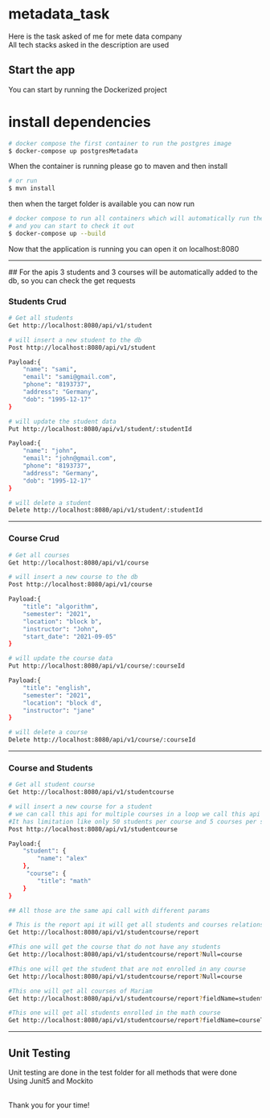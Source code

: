 # metadata_task

Here is the task asked of me for mete data company <br>
All tech stacks asked in the description are used
## Start the app

You can start by running the Dockerized project

# install dependencies
```bash
# docker compose the first container to run the postgres image 
$ docker-compose up postgresMetadata
```

When the container is running please go to maven and then install
```bash
# or run
$ mvn install
```

then when the target folder is available you can now run
```bash
# docker compose to run all containers which will automatically run the application 
# and you can start to check it out
$ docker-compose up --build
```

Now that the application is running you can open it on localhost:8080

<hr>
## For the apis
3 students and 3 courses will be automatically added to the db, so you can check the get requests

### Students Crud


```bash
# Get all students
Get http://localhost:8080/api/v1/student 
```

```bash
# will insert a new student to the db 
Post http://localhost:8080/api/v1/student 

Payload:{
    "name": "sami",
    "email": "sami@gmail.com",
    "phone": "8193737",
    "address": "Germany",
    "dob": "1995-12-17"
}
```

```bash
# will update the student data 
Put http://localhost:8080/api/v1/student/:studentId

Payload:{
    "name": "john",
    "email": "john@gmail.com",
    "phone": "8193737",
    "address": "Germany",
    "dob": "1995-12-17"
}
```

```bash
# will delete a student
Delete http://localhost:8080/api/v1/student/:studentId
```

<hr>

### Course Crud


```bash
# Get all courses
Get http://localhost:8080/api/v1/course 
```

```bash
# will insert a new course to the db 
Post http://localhost:8080/api/v1/course 

Payload:{
    "title": "algorithm",
    "semester": "2021",
    "location": "block b",
    "instructor": "John",
    "start_date": "2021-09-05"
}
```

```bash
# will update the course data
Put http://localhost:8080/api/v1/course/:courseId

Payload:{
    "title": "english",
    "semester": "2021",
    "location": "block d",
    "instructor": "jane"
}
```

```bash
# will delete a course
Delete http://localhost:8080/api/v1/course/:courseId
```


<hr>

### Course and Students


```bash
# Get all student course
Get http://localhost:8080/api/v1/studentcourse 
```

```bash
# will insert a new course for a student
# we can call this api for multiple courses in a loop we call this api 
#It has limitation like only 50 students per course and 5 courses per student
Post http://localhost:8080/api/v1/studentcourse

Payload:{
    "student": {
        "name": "alex"
    },
     "course": {
        "title": "math"
    }
}
```

```bash
## All those are the same api call with different params

# This is the report api it will get all students and courses relations
Get http://localhost:8080/api/v1/studentcourse/report 

#This one will get the course that do not have any students
Get http://localhost:8080/api/v1/studentcourse/report?Null=course

#This one will get the student that are not enrolled in any course
Get http://localhost:8080/api/v1/studentcourse/report?Null=course

#This one will get all courses of Mariam
Get http://localhost:8080/api/v1/studentcourse/report?fieldName=studentName&fieldValue=Mariam

#This one will get all students enrolled in the math course
Get http://localhost:8080/api/v1/studentcourse/report?fieldName=courseTitle&fieldValue=math
```
<hr>

## Unit Testing

Unit testing are done in the test folder for all methods that were done <br>
Using Junit5 and Mockito

<br>
Thank you for your time!
